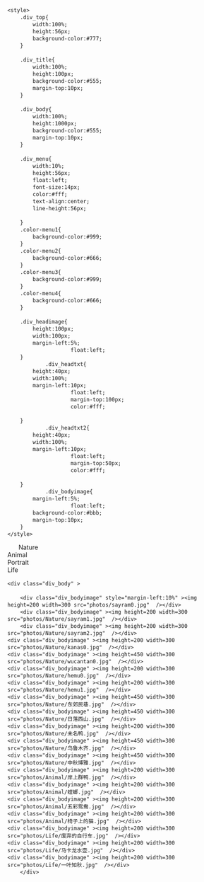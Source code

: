  
<html>
<head>
	<title>Shiqian Li's Photography</title>
	
	
	<style>
		.div_top{
			width:100%;
			height:56px;
			background-color:#777;
		}
		
		.div_title{
			width:100%;
			height:100px;
			background-color:#555;
			margin-top:10px;
		}
		
		.div_body{
			width:100%;
			height:1000px;
			background-color:#555;
			margin-top:10px;
		}
		
		.div_menu{
			width:10%;
			height:56px;
			float:left;
			font-size:14px;
			color:#fff;
			text-align:center;
			line-height:56px;
 
		}
		.color-menu1{
			background-color:#999;
		}
		.color-menu2{
			background-color:#666;
		}
		.color-menu3{
			background-color:#999;
		}
		.color-menu4{
			background-color:#666;
		}
		
		.div_headimage{
			height:100px;
			width:100px;
			margin-left:5%;
                        float:left;
		}
                .div_headtxt{
			height:40px;
			width:100%;
			margin-left:10px;
                        float:left;
                        margin-top:100px;
                        color:#fff;
			
		}
                .div_headtxt2{
			height:40px;
			width:100%;
			margin-left:10px;
                        float:left;
                        margin-top:50px;
                        color:#fff;
			
		}
                .div_bodyimage{
			margin-left:5%;
                        float:left;
			background-color:#bbb;
			margin-top:10px;
		}
	</style>
</head>
 
<body>
	<div class="div_top" >
		<div class="div_menu color-menu1" style="margin-left:5%">Nature</div>
		<div class="div_menu color-menu2" >Animal</div>
		<div class="div_menu color-menu3" >Portrait</div>
		<div class="div_menu color-menu4" >Life</div>
	</div>
	
	<div class="div_body" >
	
        <div class="div_bodyimage" style="margin-left:10%" ><img height=200 width=300 src="photos/sayram0.jpg"  /></div>
        <div class="div_bodyimage" ><img height=200 width=300 src="photos/Nature/sayram1.jpg"  /></div>
        <div class="div_bodyimage" ><img height=200 width=300 src="photos/Nature/sayram2.jpg"  /></div>
	<div class="div_bodyimage" ><img height=200 width=300 src="photos/Nature/kanas0.jpg"  /></div>
	<div class="div_bodyimage" ><img height=450 width=300 src="photos/Nature/wucantan0.jpg"  /></div>
	<div class="div_bodyimage" ><img height=200 width=300 src="photos/Nature/hemu0.jpg"  /></div>
	<div class="div_bodyimage" ><img height=200 width=300 src="photos/Nature/hemu1.jpg"  /></div>
	<div class="div_bodyimage" ><img height=450 width=300 src="photos/Nature/东郊民巷.jpg"  /></div>
	<div class="div_bodyimage" ><img height=450 width=300 src="photos/Nature/日落西山.jpg"  /></div>
	<div class="div_bodyimage" ><img height=200 width=300 src="photos/Nature/未名鸭.jpg"  /></div>
	<div class="div_bodyimage" ><img height=450 width=300 src="photos/Nature/乌鲁木齐.jpg"  /></div>
	<div class="div_bodyimage" ><img height=450 width=300 src="photos/Nature/中秋博雅.jpg"  /></div>
	<div class="div_bodyimage" ><img height=200 width=300 src="photos/Animal/岸上群鸭.jpg"  /></div>
	<div class="div_bodyimage" ><img height=200 width=300 src="photos/Animal/螳螂.jpg"  /></div>
	<div class="div_bodyimage" ><img height=200 width=300 src="photos/Animal/五彩鸳鸯.jpg"  /></div>
	<div class="div_bodyimage" ><img height=200 width=300 src="photos/Animal/椅子上的猫.jpg"  /></div>
	<div class="div_bodyimage" ><img height=200 width=300 src="photos/Life/废弃的自行车.jpg"  /></div>
	<div class="div_bodyimage" ><img height=200 width=300 src="photos/Life/马卡龙水壶.jpg"  /></div>
	<div class="div_bodyimage" ><img height=200 width=300 src="photos/Life/一叶知秋.jpg"  /></div>
        </div>
 
</body>
</html>

<!-- # Shiqian Li's Photography

## Sayram Lake, Xinjiang, China

<div style="text-align: center; width: auto;">
<img alt="" src="photos/sayram0.jpg" style="margin: 0 auto;" />
</div>

<div style="text-align: center; width: auto;">
<img alt="" src="photos/sayram1.jpg" style="margin: 0 auto;" />
</div>

<div style="text-align: center; width: auto;">
<img alt="" src="photos/sayram2.jpg" style="margin: 0 auto;" />
</div>

## Kanas, Xinjiang, China

<div style="text-align: center; width: auto;">
<img alt="" src="photos/kanas0.jpg" style="margin: 0 auto;" />
</div>

## Colorful Beach, Xinjiang, China

<div style="text-align: center; width: 60%;">
<img alt="" src="photos/wucantan0.jpg" style="margin: 0 auto;" />
</div>


## Hemu, Xinjiang, China

<div style="text-align: center; width: auto;">
<img alt="" src="photos/hemu0.jpg" style="margin: 0 auto;" />
</div>

<div style="text-align: center; width: auto;">
<img alt="" src="photos/hemu1.jpg" style="margin: 0 auto;" />
</div>
<div style="text-align: center;">
<video width=960 height=540 controls>
  <source style="margin:0 auto;" src="photos/hemu2.mp4" type="video/mp4">
</video>
</div>
## A full version of time-lapse photography in Xinjiang

https://www.bilibili.com/video/BV1kY4y177T6?spm_id_from=333.999.0.0
 -->
